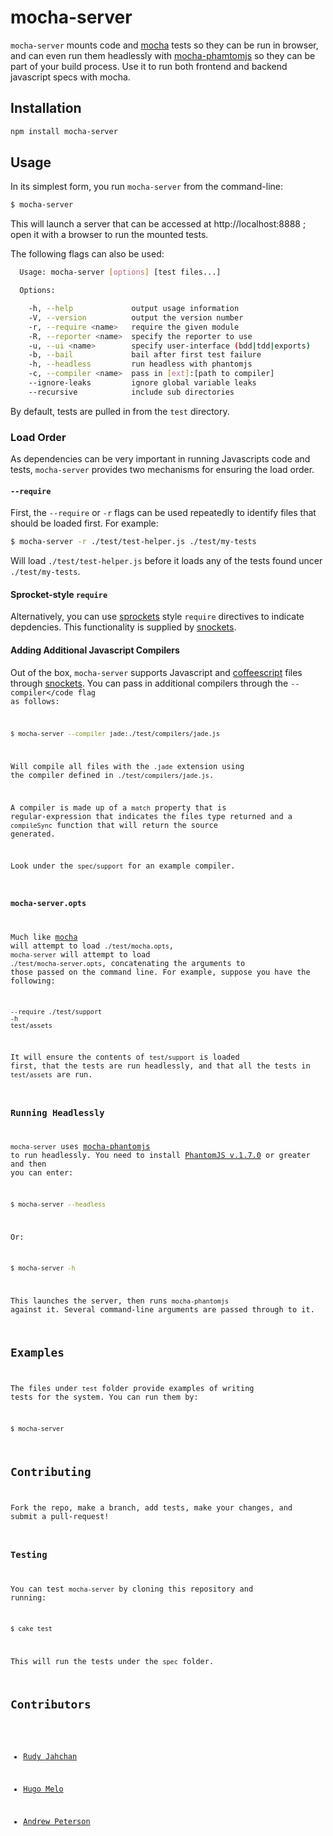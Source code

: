 # mocha-server

<code>mocha-server</code> mounts code and
[mocha][mocha] tests so they can be run in browser, and can even run
them headlessly with [mocha-phamtomjs][mocha-phantomjs] so they can  be part of your build
process. Use it to run both frontend and backend javascript specs with mocha.

## Installation

```sh
npm install mocha-server
```

## Usage

In its simplest form, you run <code>mocha-server</code> from the
command-line:

```sh
$ mocha-server
```

This will launch a server that can be accessed at http://localhost:8888
; open it with a browser to run the mounted tests.

The following flags can also be used:

```sh
  Usage: mocha-server [options] [test files...]

  Options:

    -h, --help             output usage information
    -V, --version          output the version number
    -r, --require <name>   require the given module
    -R, --reporter <name>  specify the reporter to use
    -u, --ui <name>        specify user-interface (bdd|tdd|exports)
    -b, --bail             bail after first test failure
    -h, --headless         run headless with phantomjs
    -c, --compiler <name>  pass in [ext]:[path to compiler]
    --ignore-leaks         ignore global variable leaks
    --recursive            include sub directories
```

By default, tests are pulled in from the <code>test</code> directory.

### Load Order

As dependencies can be very important in running Javascripts code and tests,
<code>mocha-server</code> provides two mechanisms for ensuring the load
order.

#### <code>--require</code>

First, the <code>--require</code> or <code>-r</code> flags can be used
repeatedly to identify files that should be loaded first. For example:

```sh
$ mocha-server -r ./test/test-helper.js ./test/my-tests
```

Will load <code>./test/test-helper.js</code> before it loads any of the
tests found uncer <code>./test/my-tests</code>.

#### Sprocket-style <code>require</code>

Alternatively, you can use [sprockets][sprockets] style
<code>require</code> directives to indicate depdencies. This
functionality is supplied by [snockets][snockets].

#### Adding Additional Javascript Compilers

Out of the box, <code>mocha-server</code> supports Javascript and
[coffeescript][coffeescript] files through [snockets][snockets]. You can
pass in additional compilers through the <code>--compiler</code flag as
follows:

```sh
$ mocha-server --compiler jade:./test/compilers/jade.js
```

Will compile all files with the <code>.jade</code> extension using the
compiler defined in <code>./test/compilers/jade.js</code>.

A compiler is made up of a <code>match</code> property that is
regular-expression that indicates the files type returned and a
<code>compileSync</code> function that will return the source generated.

Look under the <code>spec/support</code> for an example compiler.

### <code>mocha-server.opts</code>

Much like [mocha][mocha] will attempt to load
<code>./test/mocha.opts</code>, <code>mocha-server</code> will attempt
to load <code>./test/mocha-server.opts</code>, concatenating the
arguments to those passed on the command line. For example, suppose you
have the following:

```
--require ./test/support
-h
test/assets
```

It will ensure the contents of <code>test/support</code> is loaded
first, that the tests are run headlessly, and that all the tests in
<code>test/assets</code> are run.

### Running Headlessly

<code>mocha-server</code> uses [mocha-phantomjs][mocha-phantomjs] to run
headlessly. You need to install [PhantomJS v.1.7.0][phantomjs] or
greater and then you can enter:

```sh
$ mocha-server --headless
```

Or:

```sh
$ mocha-server -h
```

This launches the server, then runs <code>mocha-phantomjs</code>
against it. Several command-line arguments are passed through to it.

## Examples

The files under <code>test</code> folder provide examples of writing
tests for the system. You can run them by:

```sh
$ mocha-server
```

## Contributing

Fork the repo, make a branch, add tests, make your changes, and submit a pull-request!

### Testing

You can test <code>mocha-server</code> by cloning this repository and
running:

```sh
$ cake test
```

This will run the tests under the <code>spec</code> folder.

## Contributors

* [Rudy Jahchan][rudy-jahchan]
* [Hugo Melo][squanto]
* [Andrew Peterson][ndp]

  [ndp]: http://github.com/ndp
  [squanto]: http://github.com/squanto
  [rudy-jahchan]: http://github.com/rudyjahchan
  [mocha-server]: http://github.com/carbonfive/mocha-server
  [mocha]: http://visionmedia.github.com/mocha/
  [mocha-phantomjs]: https://github.com/metaskills/mocha-phantomjs
  [phantomjs]: http://phantomjs.org/
  [sprockets]: https://github.com/sstephenson/sprockets
  [snockets]: https://github.com/TrevorBurnham/snockets
  [coffeescript]: http://coffeescript.org/
